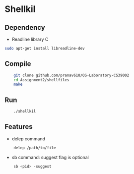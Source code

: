 # Shellkil 
## Dependency
- Readline library C
```bash
sudo apt-get install libreadline-dev
```
## Compile
```bash
    git clone github.com/pranav610/OS-Laboratory-CS39002
    cd Assignment2/shellfiles
    make
```
## Run
```bash
    ./shellkil
```
## Features
- delep command
```bash
    delep /path/to/file
```
- sb command: suggest flag is optional
```bash
    sb <pid> -suggest 
```

